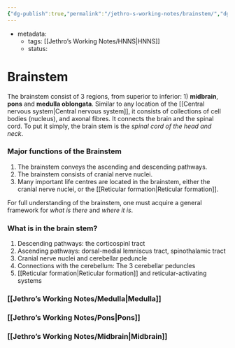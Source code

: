 ```yaml
---
{"dg-publish":true,"permalink":"/jethro-s-working-notes/brainstem/","dgPassFrontmatter":true}
---
```


- metadata: 
	- tags: [[Jethro’s Working Notes/HNNS\|HNNS]]
	- status: 
# Brainstem

The brainstem consist of 3 regions, from superior to inferior: 1) **midbrain**, **pons** and **medulla oblongata**. 
Similar to any location of the [[Central nervous system\|Central nervous system]], it consists of collections of cell bodies (nucleus), and axonal fibres. It connects the brain and the spinal cord.
To put it simply, the brain stem is the *spinal cord of the head and neck*.

### Major functions of the Brainstem
1. The brainstem conveys the ascending and descending pathways.
2. The brainstem consists of cranial nerve nuclei.
3. Many important life centres are located in the brainstem, either the cranial nerve nuclei, or the [[Reticular formation\|Reticular formation]].

For full understanding of the brainstem, one must acquire a general framework for *what is there* and *where it is*.

### What is in the brain stem?
1. Descending pathways: the corticospinl tract
2. Ascending pathways: dorsal-medial lemniscus tract, spinothalamic tract
3. Cranial nerve nuclei and cerebellar peduncle
4. Connections with the cerebellum: The 3 cerebellar peduncles
5. [[Reticular formation\|Reticular formation]] and reticular-activating systems

### [[Jethro’s Working Notes/Medulla\|Medulla]]

### [[Jethro’s Working Notes/Pons\|Pons]]

### [[Jethro’s Working Notes/Midbrain\|Midbrain]]